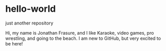 # hello-world
just another repository 

Hi, my name is Jonathan Frasure, and I like Karaoke, video games, pro wrestling, and going to the beach.  I am new to GitHub, but very excited to be here! 
